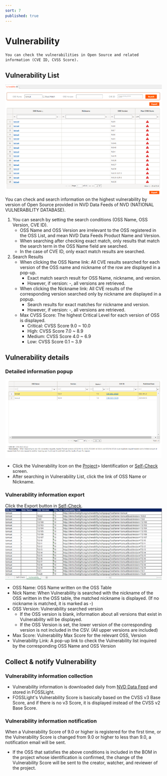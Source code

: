 ```yaml
---
sort: 7
published: true
---
```

# Vulnerability
```note
You can check the vulnerabilities in Open Source and related information (CVE ID, CVSS Score).
```

## Vulnerability List
![VulList](../images/7_vul_list.png)
You can check and search information on the highest vulnerability by version of Open Source provided in NVD Data Feeds of NVD (NATIONAL VULNERABILITY DATABASE).
1. You can search by setting the search conditions (OSS Name, OSS Version, CVE ID).
    - OSS Name and OSS Version are irrelevant to the OSS registered in the OSS List, and mean NVD Data Feeds Product Name and Version.
    - When searching after checking exact match, only results that match the search term in the OSS Name field are searched.
    - In the case of CVE ID, only exact match results are searched.
2. Search Results
    - When clicking the OSS Name link: All CVE results searched for each version of the OSS name and nickname of the row are displayed in a pop-up.
        - Exact match search result for OSS Name, nickname, and version.
        - However, if version: -, all versions are retrieved.
    - When clicking the Nickname link: All CVE results of the corresponding version searched only by nickname are displayed in a popup.
        - Search results for exact matches for nickname and version.
        - However, if version: -, all versions are retrieved.
    - Max CVSS Score: The highest Critical Level for each version of OSS is displayed.
        - Critical: CVSS Score 9.0 ~ 10.0
        - High: CVSS Score 7.0 ~ 8.9
        - Medium: CVSS Score 4.0 ~ 6.9
        - Low: CVSS Score 0.1 ~ 3.9

## Vulnerability details
### Detailed information popup
![VulPopUp](../images/7_vul_popup.png)
- Click the Vulnerability Icon on the [Project](4_project.md)> Identification or [Self-Check](6_self-check.md) screen.
- After searching in Vulnerability List, click the link of OSS Name or Nickname.

### Vulnerability information export
Click the Export button in [Self-Check](6_self-check.md).
![VulExport](../images/7_vul_export.png)
- OSS Name: OSS Name written on the OSS Table
- Nick Name: When Vulnerability is searched with the nickname of the OSS written in the OSS table, the matched nickname is displayed. (If no nickname is matched, it is marked as -)
- OSS Version: Vulnerability searched version
    - If the OSS version is blank, information about all versions that exist in Vulnerability will be displayed.
    - If the OSS Version is set, the lower version of the corresponding version is not included in the CSV. (All upper versions are included)
- Max Score: Vulnerability Max Score for the relevant OSS, Version
- Vulnerability Link: A pop-up link to check the Vulnerability list inquired by the corresponding OSS Name and OSS Version

## Collect & notify Vulnerability
### Vulnerability information collection
- Vulnerability information is downloaded daily from [NVD Data Feed](https://nvd.nist.gov/vuln/data-feeds) and stored in FOSSLight.
- FOSSLight's Vulnerability Score is basically based on the CVSS v3 Base Score, and if there is no v3 Score, it is displayed instead of the CVSS v2 Base Score.

### Vulnerability information notification
When a Vulnerability Score of 9.0 or higher is registered for the first time, or the Vulnerability Score is changed from 9.0 or higher to less than 9.0, a notification email will be sent.
- If the OSS that satisfies the above conditions is included in the BOM in the project whose identification is confirmed, the change of the Vulnerability Score will be sent to the creator, watcher, and reviewer of the project.